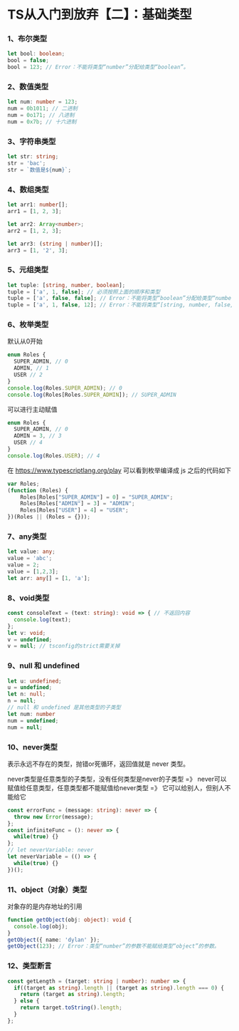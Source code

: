 # TS从入门到放弃【二】：基础类型

### 1、布尔类型

```ts
let bool: boolean;
bool = false;
bool = 123; // Error：不能将类型“number”分配给类型“boolean”。
```



### 2、数值类型

```ts
let num: number = 123;
num = 0b1011; // 二进制
num = 0o171; // 八进制
num = 0x7b; // 十六进制
```



### 3、字符串类型

```ts
let str: string;
str = 'bac';
str = `数值是${num}`;
```



### 4、数组类型

```ts
let arr1: number[];
arr1 = [1, 2, 3];

let arr2: Array<number>;
arr2 = [1, 2, 3];

let arr3: (string | number)[];
arr3 = [1, '2', 3];
```



### 5、元组类型

```ts
let tuple: [string, number, boolean];
tuple = ['a', 1, false]; // 必须按照上面的顺序和类型
tuple = ['a', false, false]; // Error：不能将类型“boolean”分配给类型“number”。
tuple = ['a', 1, false, 12]; // Error：不能将类型“[string, number, false, number]”分配给类型“[string, number, boolean]”。
```



### 6、枚举类型

默认从0开始

```ts
enum Roles {
  SUPER_ADMIN, // 0
  ADMIN, // 1
  USER // 2
}
console.log(Roles.SUPER_ADMIN); // 0
console.log(Roles[Roles.SUPER_ADMIN]); // SUPER_ADMIN
```

可以进行主动赋值

```ts
enum Roles {
  SUPER_ADMIN, // 0
  ADMIN = 3, // 3
  USER // 4
}
console.log(Roles.USER); // 4
```

在 https://www.typescriptlang.org/play 可以看到枚举编译成 js 之后的代码如下

```js
var Roles;
(function (Roles) {
    Roles[Roles["SUPER_ADMIN"] = 0] = "SUPER_ADMIN";
    Roles[Roles["ADMIN"] = 3] = "ADMIN";
    Roles[Roles["USER"] = 4] = "USER";
})(Roles || (Roles = {}));
```



### 7、any类型

```ts
let value: any;
value = 'abc';
value = 2;
value = [1,2,3];
let arr: any[] = [1, 'a'];
```



### 8、void类型

```ts
const consoleText = (text: string): void => { // 不返回内容
  console.log(text);
};
let v: void;
v = undefined;
v = null; // tsconfig的strict需要关掉
```



### 9、null 和 undefined

```ts
let u: undefined;
u = undefined;
let n: null;
n = null;
// null 和 undefined 是其他类型的子类型
let num: number
num = undefined;
num = null;
```



### 10、never类型

表示永远不存在的类型，抛错or死循环，返回值就是 never 类型。

never类型是任意类型的子类型，没有任何类型是never的子类型 =》 never可以赋值给任意类型，任意类型都不能赋值给never类型 =》 它可以给别人，但别人不能给它

```ts
const errorFunc = (message: string): never => {
  throw new Error(message);
};
const infiniteFunc = (): never => {
  while(true) {}
};
// let neverVariable: never
let neverVariable = (() => {
  while(true) {}
})();
```



### 11、object（对象）类型

对象存的是内存地址的引用

```ts
function getObject(obj: object): void {
  console.log(obj);
}
getObject({ name: 'dylan' });
getObject(123); // Error：类型“number”的参数不能赋给类型“object”的参数。
```



### 12、类型断言

```ts
const getLength = (target: string | number): number => {
  if((target as string).length || (target as string).length === 0) {
    return (target as string).length;
  } else {
    return target.toString().length;
  }
};
```

